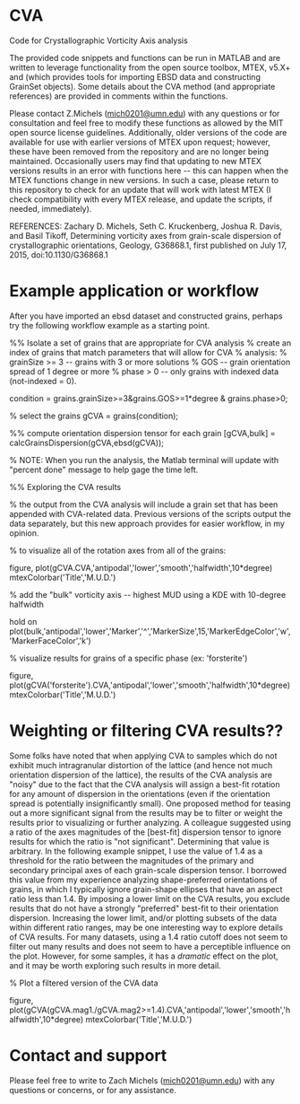 # CVA

Code for Crystallographic Vorticity Axis analysis

The provided code snippets and functions can be run in MATLAB and are written to
leverage functionality from the open source toolbox, MTEX, v5.X+ and (which
provides tools for importing EBSD data and constructing GrainSet objects). Some
details about the CVA method (and appropriate references) are provided in
comments within the functions.

Please contact Z.Michels (mich0201@umn.edu) with any questions or for consultation and feel free to modify these functions as allowed by the MIT open source license guidelines.
Additionally, older versions of the code are available for use with earlier versions of MTEX upon request; however, these have been removed from the repository and are no
longer being maintained. Occasionally users may find that updating to new MTEX versions results in an error with functions here -- this can happen when the MTEX functions change in new versions. In such a case, please return to this repository to check for an update that will work with latest MTEX (I check compatibility with every MTEX release, and update the scripts, if needed, immediately).


REFERENCES:
Zachary D. Michels, Seth C. Kruckenberg, Joshua R. Davis, and Basil
Tikoff, Determining vorticity axes from grain-scale dispersion of
crystallographic orientations, Geology, G36868.1, first published on July 17,
2015, doi:10.1130/G36868.1



# Example application or workflow

After you have imported an ebsd dataset and constructed grains, perhaps try the following workflow example as a starting point.


%% Isolate a set of grains that are appropriate for CVA analysis
% create an index of grains that match parameters that will allow for CVA
% analysis:
% grainSize >= 3    --  grains with 3 or more solutions
% GOS               --  grain orientation spread of 1 degree or more
% phase > 0         --  only grains with indexed data (not-indexed = 0).



condition = grains.grainSize>=3&grains.GOS>=1*degree & grains.phase>0;

% select the grains
gCVA = grains(condition);



%% compute orientation dispersion tensor for each grain
[gCVA,bulk] = calcGrainsDispersion(gCVA,ebsd(gCVA));

% NOTE: When you run the analysis, the Matlab terminal will update with "percent done" message to help gage the time left. 



%% Exploring the CVA results

% the output from the CVA analysis will include a grain set that has been appended with CVA-related data. Previous versions of the scripts output the data separately, but this new approach provides for easier workflow, in my opinion.



% to visualize all of the rotation axes from all of the grains:

figure,
plot(gCVA.CVA,'antipodal','lower','smooth','halfwidth',10*degree)
mtexColorbar('Title','M.U.D.')



% add the "bulk" vorticity axis -- highest MUD using a KDE with 10-degree halfwidth

hold on
plot(bulk,'antipodal','lower','Marker','^','MarkerSize',15,'MarkerEdgeColor','w','MarkerFaceColor','k')



% visualize results for grains of a specific phase (ex: 'forsterite')

figure,
plot(gCVA('forsterite').CVA,'antipodal','lower','smooth','halfwidth',10*degree)
mtexColorbar('Title','M.U.D.')



# Weighting or filtering CVA results??

Some folks have noted that when applying CVA to samples which do not exhibit much intragranular distortion of the lattice (and hence not much orientation dispersion of the lattice), the results of the CVA analysis are "noisy" due to the fact that the CVA analysis will assign a best-fit rotation for any amount of dispersion in the orientations (even if the orientation spread is potentially insignificantly small). One proposed method for teasing out a more significant signal from the results may be to filter or weight the results prior to visualizing or further analyzing. A colleague suggested using a ratio of the axes magnitudes of the [best-fit] dispersion tensor to ignore results for which the ratio is "not significant". Determining that value is arbitrary. In the following example snippet, I use the value of 1.4 as a threshold for the ratio between the magnitudes of the primary and secondary principal axes of each grain-scale dispersion tensor. I borrowed this value from my experience analyzing shape-preferred orientations of grains, in which I typically ignore grain-shape ellipses that have an aspect ratio less than 1.4. By imposing a lower limit on the CVA results, you exclude results that do not have a strongly "preferred" best-fit to their orientation dispersion. Increasing the lower limit, and/or plotting subsets of the data within different ratio ranges, may be one interesting way to explore details of CVA results. For many datasets, using a 1.4 ratio cutoff does not seem to filter out many results and does not seem to have a perceptible influence on the plot.  However, for some samples, it has a *dramatic* effect on the plot, and it may be worth exploring such results in more detail.




% Plot a filtered version of the CVA data

figure,
plot(gCVA(gCVA.mag1./gCVA.mag2>=1.4).CVA,'antipodal','lower','smooth','halfwidth',10*degree)
mtexColorbar('Title','M.U.D.')




# Contact and support

Please feel free to write to Zach Michels (mich0201@umn.edu) with any questions or concerns, or for any assistance.











